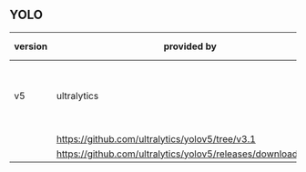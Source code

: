 ## YOLO

| version | provided by | source | download URL |
| ------- | ----------- | ------ | ----- |
| v5 | ultralytics | https://github.com/ultralytics/yolov5/archive/master.zip | - [model](yolo/v5/ultralytics/v3.1/models.tar.gz)<br>- [utils that model depends on](yolo/v5/ultralytics/v3.1/utils.tar.gz)<br> |
| | https://github.com/ultralytics/yolov5/tree/v3.1 | - [hubconf](yolo/v5/ultralytics/v3.1/hubconf.py)<br> |
| | https://github.com/ultralytics/yolov5/releases/download/v3.1/ | - [v5s weights](yolo/v5/ultralytics/v3.1/weights/yolov5s.pt)<br> |


